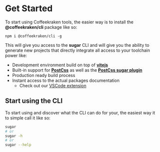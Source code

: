 <!-- This file has been generated using
     the "@coffeekraken/s-markdown-builder" package.
     !!! Do not edit it directly... -->


<!-- body -->
<!--
/**
* @name            Get Started
* @namespace       doc
* @type            Markdown
* @platform        md
* @status          stable
* @menu            Documentation / Get Started           /doc/get-started/get-started
*
* @since           2.0.0
* @author    Olivier Bossel <olivier.bossel@gmail.com> (https://coffeekraken.io)
*/
-->

# Get Started

To start using Coffeekraken tools, the easier way is to install the **@coffeekraken/cli** package like so:

```shell
npm i @coffeekraken/cli -g

```

This will give you access to the **sugar** CLI and will give you the ability to generate new projects
that directly integrate all access to your toolchain power like:

-   Development environment build on top of **[vitejs](https://vitejs.dev/)**
-   Built-in support for **[PostCss](https://postcss.org/)** as well as the **[PostCss sugar plugin](https://coffeekraken.io/doc/@coffeekraken/s-postcss-sugar-plugin/README)**
-   Production ready build process
-   Instant access to the actual packages documentation
    -   Check out our [VSCode extension](https://coffeekraken.io/doc/@coffeekraken/s-vscode-extension/README)

## Start using the CLI

To start using and discover what the CLI can do for your, the easiest way it to simple call it like so:

```bash
sugar
# or
sugar -h
# or
sugar --help

```

